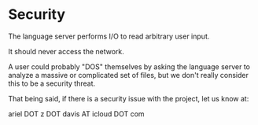 # Security

The language server performs I/O to read arbitrary user input.

It should never access the network.

A user could probably "DOS" themselves by asking the language server to analyze a massive or complicated set of files, but we don't really consider this to be a security threat.

That being said, if there is a security issue with the project, let us know at:

ariel DOT z DOT davis AT icloud DOT com
